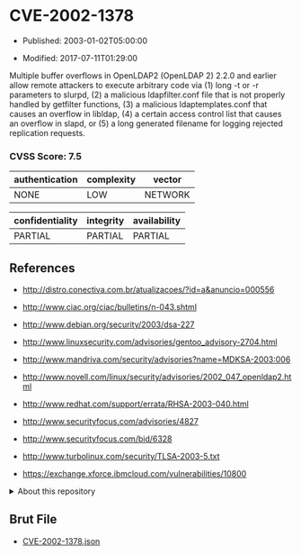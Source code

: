 # CVE-2002-1378

- Published: 2003-01-02T05:00:00

- Modified: 2017-07-11T01:29:00

Multiple buffer overflows in OpenLDAP2 (OpenLDAP 2) 2.2.0 and earlier allow remote attackers to execute arbitrary code via (1) long -t or -r parameters to slurpd, (2) a malicious ldapfilter.conf file that is not properly handled by getfilter functions, (3) a malicious ldaptemplates.conf that causes an overflow in libldap, (4) a certain access control list that causes an overflow in slapd, or (5) a long generated filename for logging rejected replication requests.

### CVSS Score: **7.5**

| authentication | complexity | vector |
| --- | --- | --- |
| NONE | LOW | NETWORK |

| confidentiality | integrity | availability |
| --- | --- | --- |
| PARTIAL | PARTIAL | PARTIAL |

## References

* http://distro.conectiva.com.br/atualizacoes/?id=a&anuncio=000556

* http://www.ciac.org/ciac/bulletins/n-043.shtml

* http://www.debian.org/security/2003/dsa-227

* http://www.linuxsecurity.com/advisories/gentoo_advisory-2704.html

* http://www.mandriva.com/security/advisories?name=MDKSA-2003:006

* http://www.novell.com/linux/security/advisories/2002_047_openldap2.html

* http://www.redhat.com/support/errata/RHSA-2003-040.html

* http://www.securityfocus.com/advisories/4827

* http://www.securityfocus.com/bid/6328

* http://www.turbolinux.com/security/TLSA-2003-5.txt

* https://exchange.xforce.ibmcloud.com/vulnerabilities/10800

<details>
<summary>About this repository</summary> 

  This repository is part of the project [Live Hack CVE](https://github.com/Live-Hack-CVE). Main website can be found [www.live-hack.org](https://www.live-hack.org) 
  
  Made by [Sn0wAlice](https://github.com/Sn0wAlice) for the people that care about security and need to have a feed of the latest CVEs. Hope you enjoy it, don't forget to star the repo and follow me on [Twitter](https://twitter.com/Sn0wAlice) and [Github](https://github.com/Sn0wAlice). And that is my [personnal website](https://www.alice-snow.me/)

  - [Home Page](https://github.com/Live-Hack-CVE)
  - [Framework](https://github.com/Live-Hack-CVE/cve-framework)
  - [CVE database](https://github.com/Live-Hack-CVE/full_database)
  - [Changelog](https://github.com/Live-Hack-CVE/Changelog)
</details>

## Brut File

* [CVE-2002-1378.json](https://raw.githubusercontent.com/Live-Hack-CVE/full_database/main/cves/2002/CVE-2002-1378.json)

